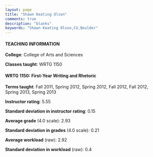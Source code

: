 ```yaml
---
layout: page
title: "Shawn Keating Olson" 
comments: true
description: "blanks"
keywords: "Shawn Keating Olson,CU,Boulder"
---
```

<head>
<script src="https://ajax.googleapis.com/ajax/libs/jquery/2.1.3/jquery.min.js"></script>
<script src="https://dl.dropboxusercontent.com/s/pc42nxpaw1ea4o9/highcharts.js?dl=0"></script>
<!-- <script src="../assets/js/highcharts.js"></script> -->
<style type="text/css">@font-face {
	font-family: "Bebas Neue";
	src: url(https://www.filehosting.org/file/details/544349/BebasNeue Regular.otf) format("opentype");
	}
	h1.Bebas { 
		font-family: "Bebas Neue", Verdana, Tahoma;
	}
</style>
</head>
	   
#### TEACHING INFORMATION

**College**: College of Arts and Sciences

**Classes taught**: WRTG 1150

#### WRTG 1150: First-Year Writing and Rhetoric

**Terms taught**: Fall 2011, Spring 2012, Spring 2012, Fall 2012, Fall 2012, Spring 2013, Spring 2013

**Instructor rating**: 5.55

**Standard deviation in instructor rating**: 0.15

**Average grade** (4.0 scale): 2.93

**Standard deviation in grades** (4.0 scale): 0.21

**Average workload** (raw): 2.92

**Standard deviation in workload** (raw): 0.4

